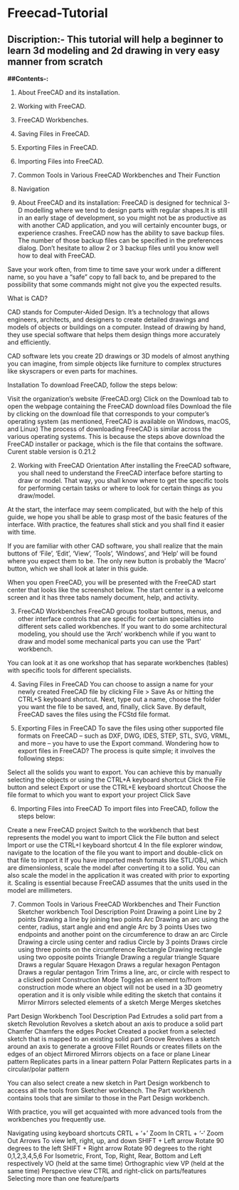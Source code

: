 # Freecad-Tutorial
## Discription:- This tutorial will help a beginner to learn 3d modeling and 2d drawing in very easy manner from scratch 

**##Contents-:**
1. About FreeCAD and its installation.
2. Working with FreeCAD.
3. FreeCAD Workbenches.
4. Saving Files in FreeCAD.
5. Exporting Files in FreeCAD.
6. Importing Files into FreeCAD.
7. Common Tools in Various FreeCAD Workbenches and Their Function
8. Navigation




1. About FreeCAD and its installation:
FreeCAD is designed for technical 3-D modelling where we tend to design parts with regular shapes.It is still in an early stage of development, so you might not be as productive as with another CAD application, and you will certainly encounter bugs, or experience crashes. FreeCAD now has the ability to save backup files. The number of those backup files can be specified in the preferences dialog. Don’t hesitate to allow 2 or 3 backup files until you know well how to deal with FreeCAD.

Save your work often, from time to time save your work under a different name, so you have a “safe” copy to fall back to, and be prepared to the possibility that some commands might not give you the expected results.

What is CAD?

CAD stands for Computer-Aided Design. It’s a technology that allows engineers, architects, and designers to create detailed drawings and models of objects or buildings on a computer. Instead of drawing by hand, they use special software that helps them design things more accurately and efficiently.

CAD software lets you create 2D drawings or 3D models of almost anything you can imagine, from simple objects like furniture to complex structures like skyscrapers or even parts for machines.




Installation
To download FreeCAD, follow the steps below:

Visit the organization’s website (FreeCAD.org)
Click on the Download tab to open the webpage containing the FreeCAD download files
Download the file by clicking on the download file that corresponds to your computer’s operating system (as mentioned, FreeCAD is available on Windows, macOS, and Linux)
The process of downloading FreeCAD is similar across the various operating systems. This is because the steps above download the FreeCAD installer or package, which is the file that contains the software.
Curent stable version is 0.21.2











2. Working with FreeCAD
Orientation
After installing the FreeCAD software, you shall need to understand the FreeCAD interface before starting to draw or model. That way, you shall know where to get the specific tools for performing certain tasks or where to look for certain things as you draw/model.

At the start, the interface may seem complicated, but with the help of this guide, we hope you shall be able to grasp most of the basic features of the interface. With practice, the features shall stick and you shall find it easier with time.

If you are familiar with other CAD software, you shall realize that the main buttons of ‘File’, ‘Edit’, ‘View’, ‘Tools’, ‘Windows’, and ‘Help’ will be found where you expect them to be. The only new button is probably the ‘Macro’ button, which we shall look at later in this guide.

When you open FreeCAD, you will be presented with the FreeCAD start center that looks like the screenshot below. The start center is a welcome screen and it has three tabs namely document, help, and activity.







3. FreeCAD Workbenches
FreeCAD groups toolbar buttons, menus, and other interface controls that are specific for certain specialties into different sets called workbenches. If you want to do some architectural modeling, you should use the ‘Arch’ workbench while if you want to draw and model some mechanical parts you can use the ‘Part’ workbench.



You can look at it as one workshop that has separate workbenches (tables) with specific tools for different specialists.






4. Saving Files in FreeCAD
You can choose to assign a name for your newly created FreeCAD file by clicking File > Save As or hitting the CTRL+S keyboard shortcut. Next, type out a name, choose the folder you want the file to be saved, and, finally, click Save. By default, FreeCAD saves the files using the FCStd file format.





5. Exporting Files in FreeCAD
To save the files using other supported file formats on FreeCAD – such as DXF, DWG, IDES, STEP, STL, SVG, VRML, and more – you have to use the Export command. Wondering how to export files in FreeCAD? The process is quite simple; it involves the following steps:

Select all the solids you want to export. You can achieve this by manually selecting the objects or using the CTRL+A keyboard shortcut
Click the File button and select Export or use the CTRL+E keyboard shortcut
Choose the file format to which you want to export your project
Click Save





6. Importing Files into FreeCAD
To import files into FreeCAD, follow the steps below:

Create a new FreeCAD project
Switch to the workbench that best represents the model you want to import
Click the File button and select Import or use the CTRL+I keyboard shortcut
4 In the file explorer window, navigate to the location of the file you want to import and double-click on that file to import it
If you have imported mesh formats like STL/OBJ, which are dimensionless, scale the model after converting it to a solid. You can also scale the model in the application it was created with prior to exporting it. Scaling is essential because FreeCAD assumes that the units used in the model are millimeters.






7. Common Tools in Various FreeCAD Workbenches and Their Function
Sketcher workbench
Tool	Description
Point	Drawing a point
Line by 2 points	Drawing a line by joining two points
Arc	Drawing an arc using the center, radius, start angle and end angle
Arc by 3 points	Uses two endpoints and another point on the circumference to draw an arc
Circle	Drawing a circle using center and radius
Circle by 3 points	Draws circle using three points on the circumference
Rectangle	Drawing rectangle using two opposite points
Triangle	Drawing a regular triangle
Square	Draws a regular Square
Hexagon	Draws a regular hexagon
Pentagon	Draws a regular pentagon
Trim	Trims a line, arc, or circle with respect to a clicked point
Construction Mode	Toggles an element to/from construction mode where an object will not be used in a 3D geometry operation and it is only visible while editing the sketch that contains it
Mirror	Mirrors selected elements of a sketch
Merge	Merges sketches


Part Design Workbench
Tool	Description
Pad	Extrudes a solid part from a sketch
Revolution	Revolves a sketch about an axis to produce a solid part
Chamfer	Chamfers the edges
Pocket	Created a pocket from a selected sketch that is mapped to an existing solid part
Groove	Revolves a sketch around an axis to generate a groove
Fillet	Rounds or creates fillets on the edges of an object
Mirrored	Mirrors objects on a face or plane
Linear pattern	Replicates parts in a linear pattern
Polar Pattern	Replicates parts in a circular/polar pattern


You can also select create a new sketch in Part Design workbench to access all the tools from Sketcher workbench. The Part workbench contains tools that are similar to those in the Part Design workbench.

With practice, you will get acquainted with more advanced tools from the workbenches you frequently use.

Navigating using keyboard shortcuts
CRTL + ‘+’	Zoom In
CRTL + ‘-‘	Zoom Out
Arrows	To view left, right, up, and down
SHIFT + Left arrow	Rotate 90 degrees to the left
SHIFT + Right arrow	Rotate 90 degrees to the right
0,1,2,3,4,5,6	For Isometric, Front, Top, Right, Rear, Bottom and Left respectively
VO (held at the same time)	Orthographic view
VP (held at the same time)	Perspective view
CTRL and right-click on parts/features	Selecting more than one feature/parts
